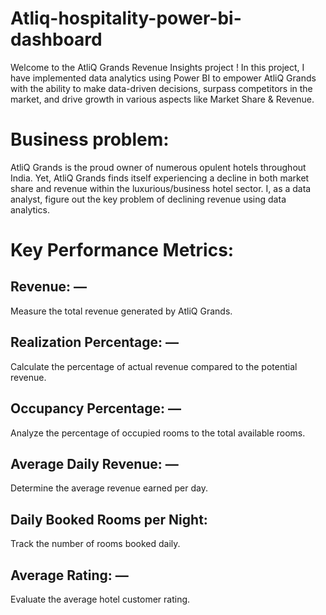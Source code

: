 # Atliq-hospitality-power-bi-dashboard

Welcome to the AtliQ Grands Revenue Insights project ! In this project, I have implemented data analytics using Power BI to empower AtliQ Grands with the ability to make data-driven decisions, surpass competitors in the market, and drive growth in various aspects like Market Share & Revenue.

# Business problem:
AtliQ Grands is the proud owner of numerous opulent hotels throughout India. Yet, AtliQ Grands finds itself experiencing a decline in both market share and revenue within the luxurious/business hotel sector. 
I, as a data analyst, figure out the key problem of declining revenue using data analytics.

# Key Performance Metrics:
## Revenue: — 
Measure the total revenue generated by AtliQ Grands.

## Realization Percentage: — 
Calculate the percentage of actual revenue compared to the potential revenue.

## Occupancy Percentage: — 
Analyze the percentage of occupied rooms to the total available rooms.

## Average Daily Revenue: —
Determine the average revenue earned per day.

## Daily Booked Rooms per Night:
Track the number of rooms booked daily.

## Average Rating: — 
Evaluate the average hotel customer rating.








